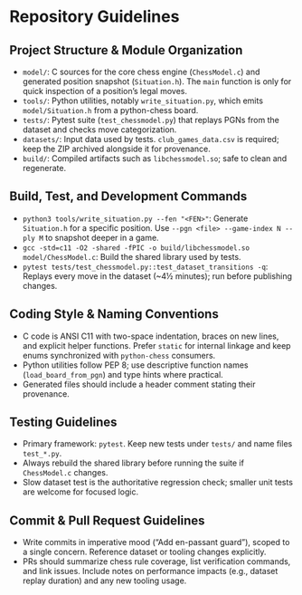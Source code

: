 # Repository Guidelines

## Project Structure & Module Organization
- `model/`: C sources for the core chess engine (`ChessModel.c`) and generated position snapshot (`Situation.h`). The `main` function is only for quick inspection of a position’s legal moves.
- `tools/`: Python utilities, notably `write_situation.py`, which emits `model/Situation.h` from a python-chess board.
- `tests/`: Pytest suite (`test_chessmodel.py`) that replays PGNs from the dataset and checks move categorization.
- `datasets/`: Input data used by tests. `club_games_data.csv` is required; keep the ZIP archived alongside it for provenance.
- `build/`: Compiled artifacts such as `libchessmodel.so`; safe to clean and regenerate.

## Build, Test, and Development Commands
- `python3 tools/write_situation.py --fen "<FEN>"`: Generate `Situation.h` for a specific position. Use `--pgn <file> --game-index N --ply M` to snapshot deeper in a game.
- `gcc -std=c11 -O2 -shared -fPIC -o build/libchessmodel.so model/ChessModel.c`: Build the shared library used by tests.
- `pytest tests/test_chessmodel.py::test_dataset_transitions -q`: Replays every move in the dataset (~4½ minutes); run before publishing changes.

## Coding Style & Naming Conventions
- C code is ANSI C11 with two-space indentation, braces on new lines, and explicit helper functions. Prefer `static` for internal linkage and keep enums synchronized with `python-chess` consumers.
- Python utilities follow PEP 8; use descriptive function names (`load_board_from_pgn`) and type hints where practical.
- Generated files should include a header comment stating their provenance.

## Testing Guidelines
- Primary framework: `pytest`. Keep new tests under `tests/` and name files `test_*.py`.
- Always rebuild the shared library before running the suite if `ChessModel.c` changes.
- Slow dataset test is the authoritative regression check; smaller unit tests are welcome for focused logic.

## Commit & Pull Request Guidelines
- Write commits in imperative mood (“Add en-passant guard”), scoped to a single concern. Reference dataset or tooling changes explicitly.
- PRs should summarize chess rule coverage, list verification commands, and link issues. Include notes on performance impacts (e.g., dataset replay duration) and any new tooling usage.
